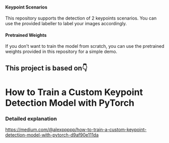 


#### Keypoint Scenarios

This repository supports the detection of 2 keypoints scenarios. You can use the provided labeller to label your images accordingly.

#### Pretrained Weights

If you don't want to train the model from scratch, you can use the pretrained weights provided in this repository for a simple demo.

## This project is based on👇

# How to Train a Custom Keypoint Detection Model with PyTorch

### Detailed explanation
https://medium.com/@alexppppp/how-to-train-a-custom-keypoint-detection-model-with-pytorch-d9af90e111da
